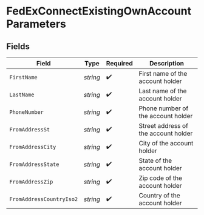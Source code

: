 # FedExConnectExistingOwnAccountParameters


## Fields

| Field                                | Type                                 | Required                             | Description                          |
| ------------------------------------ | ------------------------------------ | ------------------------------------ | ------------------------------------ |
| `FirstName`                          | *string*                             | :heavy_check_mark:                   | First name of the account holder     |
| `LastName`                           | *string*                             | :heavy_check_mark:                   | Last name of the account holder      |
| `PhoneNumber`                        | *string*                             | :heavy_check_mark:                   | Phone number of the account holder   |
| `FromAddressSt`                      | *string*                             | :heavy_check_mark:                   | Street address of the account holder |
| `FromAddressCity`                    | *string*                             | :heavy_check_mark:                   | City of the account holder           |
| `FromAddressState`                   | *string*                             | :heavy_check_mark:                   | State of the account holder          |
| `FromAddressZip`                     | *string*                             | :heavy_check_mark:                   | Zip code of the account holder       |
| `FromAddressCountryIso2`             | *string*                             | :heavy_check_mark:                   | Country of the account holder        |